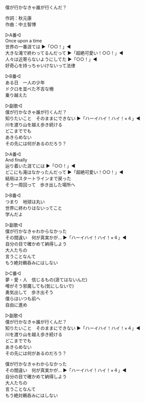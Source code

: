 僕が行かなきゃ誰が行くんだ？  
  
作詞：秋元康  
作曲：中土智博  
  
▷A番◁  
Once upon a time  
世界の一番涯ては ▶「○○！」◀   
大きな滝で終わってるんだって ▶「超絶可愛い！○○！」◀   
人々は近寄らないようにしてた ▶「○○！」◀   
好奇心を持っちゃいけないって法律  
  
▷B番◁  
ある日　一人の少年  
ドクロを並べた不吉な柵  
乗り越えた  
  
▷副歌◁  
僕が行かなきゃ誰が行くんだ？  
知りたいこと　そのままにできない ▶「ハーイハイ！ハイ！×４」◀   
川を渡り山を越え歩き続ける  
どこまででも  
あきらめない  
その先には何があるのだろう？  
  
▷A番◁  
And finally  
辿り着いた涯てには ▶「○○！」◀   
どこにも滝はなかったんだって ▶「超絶可愛い！○○！」◀   
結局はスタートラインまで戻った  
そう一周回って　歩き出した場所へ  
  
▷B番◁  
つまり　地球は丸い  
世界に終わりはないってこと  
学んだよ  
  
▷副歌◁  
僕が行かなきゃわからなかった  
その間違い　何が真実かが… ▶「ハーイハイ！ハイ！×４」◀   
自分の目で確かめて納得しよう  
大人たちの  
言うことなんて  
もう絶対鵜呑みにはしない  
  
▷C番◁  
夢・愛・人　信じるもの(涯てはないんだ)  
噂がそう邪魔しても(気にしないで)  
勇気出して　歩き出そう  
僕らはいつも前へ  
自由に進め  
  
▷副歌◁  
僕が行かなきゃ誰が行くんだ？  
知りたいこと　そのままにできない ▶「ハーイハイ！ハイ！×４」◀   
川を渡り山を越え歩き続ける  
どこまででも  
あきらめない  
その先には何があるのだろう？  
  
僕が行かなきゃわからなかった  
その間違い　何が真実かが… ▶「ハーイハイ！ハイ！×４」◀   
自分の目で確かめて納得しよう  
大人たちの  
言うことなんて  
もう絶対鵜呑みにはしない  
